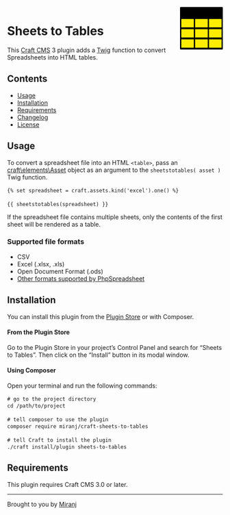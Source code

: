 <img align="right" src="./src/icon.svg" width="100" height="100" alt="Sheets to Tables icon">

# Sheets to Tables

This [Craft CMS][] 3 plugin adds a [Twig][] function to convert Spreadsheets into HTML tables.

[craft cms]:https://craftcms.com/
[twig]:http://twig.sensiolabs.org/



## Contents

- [Usage](#usage)
- [Installation](#installation)
- [Requirements](#requirements)
- [Changelog](./CHANGELOG.md)
- [License](./LICENSE.md)



## Usage

To convert a spreadsheet file into an HTML `<table>`, pass an [craft\elements\Asset][asset] object as an argument to the `sheetstotables( asset )` Twig function.

[asset]:https://docs.craftcms.com/api/v3/craft-elements-asset.html

```twig
{% set spreadsheet = craft.assets.kind('excel').one() %}

{{ sheetstotables(spreadsheet) }}

```

If the spreadsheet file contains multiple sheets, only the contents of the first sheet will be rendered as a table.

### Supported file formats
- CSV
- Excel (.xlsx, .xls)
- Open Document Format (.ods)
- [Other formats supported by PhpSpreadsheet](https://phpspreadsheet.readthedocs.io/en/develop/)



## Installation

You can install this plugin from the [Plugin Store][ps] or with Composer.

[ps]:https://plugins.craftcms.com/sheets-to-tables

#### From the Plugin Store
Go to the Plugin Store in your project’s Control Panel and search for “Sheets to Tables”.
Then click on the “Install” button in its modal window.

#### Using Composer
Open your terminal and run the following commands:

    # go to the project directory
    cd /path/to/project
    
    # tell composer to use the plugin
    composer require miranj/craft-sheets-to-tables
    
    # tell Craft to install the plugin
    ./craft install/plugin sheets-to-tables



## Requirements

This plugin requires Craft CMS 3.0 or later.



---

Brought to you by [Miranj](https://miranj.in/)
